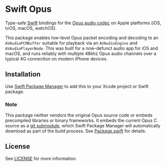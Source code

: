 # Swift Opus

Type-safe [Swift](https://swift.org/) bindings for the [Opus audio codec](https://opus-codec.org/) on Apple platforms (iOS, tvOS, macOS, watchOS).

This package enables low-level Opus packet encoding and decoding to an `AVAudioPCMBuffer` suitable for playback via an `AVAudioEngine` and `AVAudioPlayerNode`. This was built for a now-defunct audio app for iOS and macOS, and runs reliably with multiple 48khz Opus audio channels over a typical 4G connection on modern iPhone devices.
## Installation

Use [Swift Package Manager](https://swift.org/package-manager/) to add this to your Xcode project or Swift package.

### Note

This package neither vendors the original Opus source code or embeds precompiled libraries or binary frameworks. It embeds the current Opus C source as a [git submodule](Sources/Copus), which Swift Package Manager will automatically download as part of the build process. See [Package.swift](Package.swift) for details.

## License

See [LICENSE](LICENSE) for more information.
